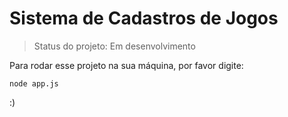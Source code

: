 # Sistema de Cadastros de Jogos 

> Status do projeto: Em desenvolvimento

Para rodar esse projeto na sua máquina, por favor digite:

```
node app.js
```

:)